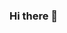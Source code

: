 ### Hi there 👋

<!--
**bohdan-sokolovskyi/bohdan-sokolovskyi** is a ✨ _special_ ✨ repository because its `README.md` (this file) appears on your GitHub profile.

- 🔭 I’m currently working on ...
- 🌱 I’m currently learning Java, JavaScript (NodeJS), Common Lisp
- 💬 I am translator and backend developer
- 📫 How to reach me: sokol.chemist@gmail.com
-->
